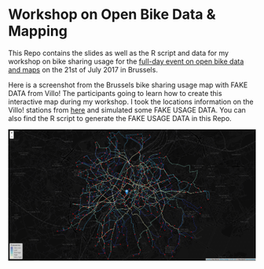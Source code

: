 # Workshop on Open Bike Data & Mapping
This Repo contains the slides as well as the R script and data for my workshop on bike sharing usage for the [full-day event on open bike data and maps](https://www.eventbrite.com/e/open-bike-data-mapping-with-openstreetmap-registration-34806438996) on the 21st of July 2017 in Brussels.

Here is a screenshot from the Brussels bike sharing usage map with FAKE DATA from Villo! The participants going to learn how to create this interactive map during my workshop. I took the locations information on the Villo! stations from [here](https://opendata.brussels.be/explore/dataset/villo-stations-availability-in-real-time/) and simulated some FAKE USAGE DATA. You can also find the R script to generate the FAKE USAGE DATA in this Repo. 
 
![alt text](https://github.com/kruse-alex/osm_brussels/blob/master/brussels_usage.PNG) 
